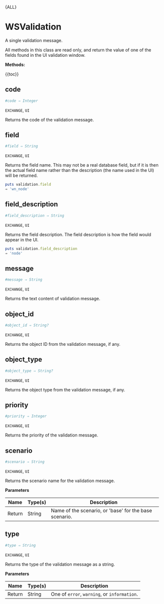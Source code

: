 {ALL}

# WSValidation

A single validation message.

All methods in this class are read only, and return the value of one of the fields found in the UI validation window.

**Methods:**

{{toc}}

## code

```ruby
#code ⇒ Integer
```

`EXCHANGE`, `UI`

Returns the code of the validation message.

## field

```ruby
#field ⇒ String
```

`EXCHANGE`, `UI`

Returns the field name. This may not be a real database field, but if it is then the actual field name rather than the description (the name used in the UI) will be returned.

```ruby
puts validation.field
⇒ 'wn_node'
```

## field_description

```ruby
#field_description ⇒ String
```

`EXCHANGE`, `UI`

Returns the field description. The field description is how the field would appear in the UI.

```ruby
puts validation.field_description
⇒ 'node'
```

## message

```ruby
#message ⇒ String
```

`EXCHANGE`, `UI`

Returns the text content of validation message.

## object_id

```ruby
#object_id ⇒ String?
```

`EXCHANGE`, `UI`

Returns the object ID from the validation message, if any.

## object_type

```ruby
#object_type ⇒ String?
```

`EXCHANGE`, `UI`

Returns the object type from the validation message, if any.

## priority

```ruby
#priority ⇒ Integer
```

`EXCHANGE`, `UI`

Returns the priority of the validation message.

## scenario

```ruby
#scenario ⇒ String
```

`EXCHANGE`, `UI`

Returns the scenario name for the validation message.

**Parameters**

| Name   | Type(s) | Description                                            |
| ------ | ------- | ------------------------------------------------------ |
| Return | String  | Name of the scenario, or 'base' for the base scenario. |

## type

```ruby
#type ⇒ String
```

`EXCHANGE`, `UI`

Returns the type of the validation message as a string.

**Parameters**

| Name   | Type(s) | Description                                  |
| ------ | ------- | -------------------------------------------- |
| Return | String  | One of `error`, `warning`, or `information`. |
